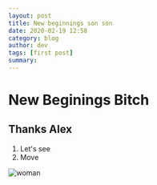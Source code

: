 ```yaml
---
layout: post
title: New beginnings son son
date: 2020-02-19 12:58
category: blog
author: dev
tags: [first post]
summary: 
---
```

# New Beginings Bitch
## Thanks Alex
1. Let's see
2. Move

![woman](https://live.staticflickr.com/65535/49581177532_1081560e64_c.jpg)

